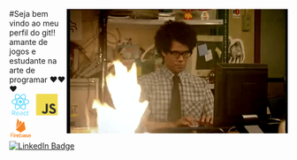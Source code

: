  <img src="giphy.gif" width="400px" align = "right">
  #Seja bem vindo ao meu perfil do git!!
  amante de jogos e estudante na arte de programar ❤️❤️❤️
  
  <div>
  <img src="https://github.com/devicons/devicon/blob/master/icons/react/react-original-wordmark.svg" title="React" alt="React" width="40x" height="40">&nbsp;
  <img src="https://github.com/devicons/devicon/blob/master/icons/javascript/javascript-original.svg" title="JavaScript" alt="JavaScript" width="40" height="40"/>&nbsp;
  <img src="https://github.com/devicons/devicon/blob/master/icons/firebase/firebase-plain-wordmark.svg" title="Firebase" alt="Firebase" width="40" height="40"/>&nbsp;
  <div/>
  
  <div id="badges">
  <a href = "https://www.linkedin.com/in/willian-pereira-a7a79b232/">
    <img src="https://img.shields.io/badge/LinkedIn-blue?style=for-the-badge&logo=linkedin&logoColor=white" alt="LinkedIn Badge"/>
  </a>
  
</div>
